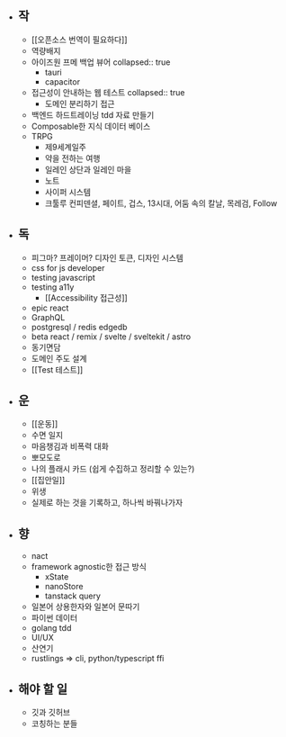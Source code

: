 - ## 작
	- [[오픈소스 번역이 필요하다]]
	- 역량배지
	- 아이즈원 프메 백업 뷰어
	  collapsed:: true
		- tauri
		- capacitor
	- 접근성이 안내하는 웹 테스트
	  collapsed:: true
		- 도메인 분리하기 접근
	- 백엔드 하드트레이닝 tdd 자료 만들기
	- Composable한 지식 데이터 베이스
	- TRPG
		- 제9세계일주
		- 약을 전하는 여행
		- 일레인 상단과 일레인 마을
		- 노트
		- 사이퍼 시스템
		- 크툴루 컨피덴셜, 페이트, 겁스, 13시대, 어둠 속의 칼날, 목레검, Follow
- ## 독
	- 피그마? 프레이머? 디자인 토큰, 디자인 시스템
	- css for js developer
	- testing javascript
	- testing a11y
		- [[Accessibility 접근성]]
	- epic react
	- GraphQL
	- postgresql / redis edgedb
	- beta react / remix / svelte / sveltekit / astro
	- 동기면담
	- 도메인 주도 설계
	- [[Test 테스트]]
- ## 운
	- [[운동]]
	- 수면 일지
	- 마음챙김과 비폭력 대화
	- 뽀모도로
	- 나의 플래시 카드 (쉽게 수집하고 정리할 수 있는?)
	- [[집안일]]
	- 위생
	- 실제로 하는 것을 기록하고, 하나씩 바꿔나가자
- ## 향
	- nact
	- framework agnostic한 접근 방식
		- xState
		- nanoStore
		- tanstack query
	- 일본어 상용한자와 일본어 문따기
	- 파이썬 데이터
	- golang tdd
	- UI/UX
	- 산연기
	- rustlings => cli, python/typescript ffi
- ## 해야 할 일
	- 깃과 깃허브
	- 코칭하는 분들
